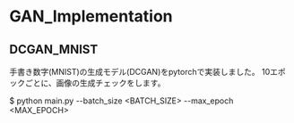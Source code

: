 # GAN_Implementation  
## DCGAN_MNIST  
手書き数字(MNIST)の生成モデル(DCGAN)をpytorchで実装しました。
10エポックごとに、画像の生成チェックをします。  

$ python main.py --batch_size <BATCH_SIZE> --max_epoch <MAX_EPOCH>  
